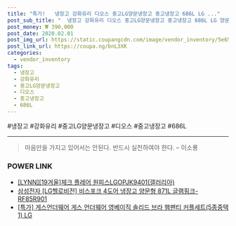 ```yaml
--- 
title: "특가!   냉장고 강화유리 디오스 중고LG양문냉장고 중고냉장고 686L LG ..." 
post_sub_title: "  냉장고 강화유리 디오스 중고LG양문냉장고 중고냉장고 686L LG 양문형 홈바" 
post_money: ₩ 390,000 
post_date: 2020.02.01 
post_img_url: https://static.coupangcdn.com/image/vendor_inventory/5e65/b3c856755d415d9a7cdcf19bbf4f2a7691ebb6ad39ce701d47402a5610a1.jpg 
post_link_url: https://coupa.ng/bnL3XK 
categories: 
  - vendor_inventory 
tags: 
  - 냉장고 
  - 강화유리 
  - 중고LG양문냉장고 
  - 디오스 
  - 중고냉장고 
  - 686L 
--- 
```

  #냉장고 #강화유리 #중고LG양문냉장고 #디오스 #중고냉장고 #686L 
<hr> 

> 마음만을 가지고 있어서는 안된다. 반드시 실천하여야 한다. – 이소룡 


### POWER LINK

* <a href="https://blog.naver.com/fasyy4321/221784810636" target="_blank">[LYNN][19겨울]체크 플레어 원피스LGOPJK9401(갤러리아)</a>
* <a href="https://blog.naver.com/fasyy4321/221785665260" target="_blank">삼성전자 [LG헬로비전] 비스포크 4도어 냉장고 양문형 871L 글램핑크- RF85R901</a>
* <a href="https://blog.naver.com/an0733/221789524371" target="_blank">[특가] 게스언더웨어 게스 언더웨어 영베이직 솔리드 브라 햄팬티 커플세트(5종중택1) LG</a>
